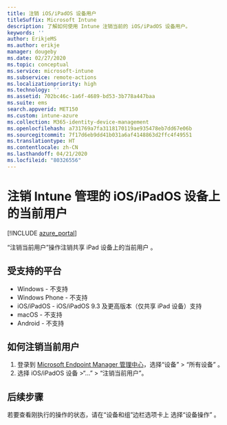```yaml
---
title: 注销 iOS/iPadOS 设备用户
titleSuffix: Microsoft Intune
description: 了解如何使用 Intune 注销当前的 iOS/iPadOS 设备用户。
keywords: ''
author: ErikjeMS
ms.author: erikje
manager: dougeby
ms.date: 02/27/2020
ms.topic: conceptual
ms.service: microsoft-intune
ms.subservice: remote-actions
ms.localizationpriority: high
ms.technology: ''
ms.assetid: 702bc46c-1a6f-4689-bd53-3b778a447baa
ms.suite: ems
search.appverid: MET150
ms.custom: intune-azure
ms.collection: M365-identity-device-management
ms.openlocfilehash: a731769a7fa3118170119ae935478eb7dd67e06b
ms.sourcegitcommit: 7f17d6eb9dd41b031a6af4148863d2ffc4f49551
ms.translationtype: HT
ms.contentlocale: zh-CN
ms.lasthandoff: 04/21/2020
ms.locfileid: "80326556"
---
```

# <a name="logout-the-current-user-on-intune-managed-iosipados-devices"></a>注销 Intune 管理的 iOS/iPadOS 设备上的当前用户


[!INCLUDE [azure_portal](../includes/azure_portal.md)]

“注销当前用户”操作注销共享 iPad 设备上的当前用户  。 

## <a name="supported-platforms"></a>受支持的平台

- Windows - 不支持
- Windows Phone - 不支持
- iOS/iPadOS - iOS/iPadOS 9.3 及更高版本（仅共享 iPad 设备）支持
- macOS - 不支持
- Android - 不支持

## <a name="how-to-log-out-the-current-user"></a>如何注销当前用户

1. 登录到 [Microsoft Endpoint Manager 管理中心](https://go.microsoft.com/fwlink/?linkid=2109431)，选择“设备”   > “所有设备”  。
2. 选择 iOS/iPadOS 设备 >“…” > “注销当前用户”。

## <a name="next-steps"></a>后续步骤

若要查看刚执行的操作的状态，请在“设备和组”边栏选项卡上  选择“设备操作”  。

